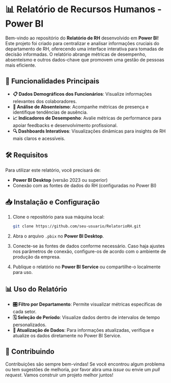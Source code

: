 

# 📊 Relatório de Recursos Humanos - Power BI

Bem-vindo ao repositório do **Relatório de RH** desenvolvido em **Power BI**! Este projeto foi criado para centralizar e analisar informações cruciais do departamento de RH, oferecendo uma interface interativa para tomadas de decisão informadas. O relatório abrange métricas de desempenho, absenteísmo e outros dados-chave que promovem uma gestão de pessoas mais eficiente.

## 🚀 Funcionalidades Principais

- **📋 Dados Demográficos dos Funcionários**: Visualize informações relevantes dos colaboradores.
- **📅 Análise de Absenteísmo**: Acompanhe métricas de presença e identifique tendências de ausência.
- **📈 Indicadores de Desempenho**: Avalie métricas de performance para apoiar feedbacks e desenvolvimento profissional.
- **🔍 Dashboards Interativos**: Visualizações dinâmicas para insights de RH mais claros e acessíveis.

## 🛠️ Requisitos

Para utilizar este relatório, você precisará de:
- **Power BI Desktop** (versão 2023 ou superior)
- Conexão com as fontes de dados do RH (configuradas no Power BI)

## 📥 Instalação e Configuração

1. Clone o repositório para sua máquina local:
   ```bash
   git clone https://github.com/seu-usuario/RelatorioRH.git
   ```

2. Abra o arquivo `.pbix` no **Power BI Desktop**.

3. Conecte-se às fontes de dados conforme necessário. Caso haja ajustes nos parâmetros de conexão, configure-os de acordo com o ambiente de produção da empresa.

4. Publique o relatório no **Power BI Service** ou compartilhe-o localmente para uso.

## 📊 Uso do Relatório

- **🎛️ Filtro por Departamento**: Permite visualizar métricas específicas de cada setor.
- **🗓️ Seleção de Período**: Visualize dados dentro de intervalos de tempo personalizados.
- **🔄 Atualização de Dados**: Para informações atualizadas, verifique e atualize os dados diretamente no Power BI Service.

## 🤝 Contribuindo

Contribuições são sempre bem-vindas! Se você encontrou algum problema ou tem sugestões de melhoria, por favor abra uma *issue* ou envie um *pull request*. Vamos construir um projeto melhor juntos!